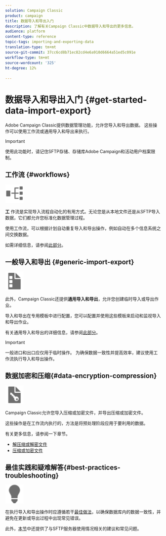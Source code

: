 ```yaml
---
solution: Campaign Classic
product: campaign
title: 数据导入和导出入门
description: 了解有关Campaign Classic中数据导入和导出的更多信息。
audience: platform
content-type: reference
topic-tags: importing-and-exporting-data
translation-type: tm+mt
source-git-commit: 37cc6cd8b71ec82cd4e6a910d6664a51ed5c091e
workflow-type: tm+mt
source-wordcount: '325'
ht-degree: 12%

---
```



# 数据导入和导出入门 {#get-started-data-import-export}

Adobe Campaign Classic提供数据管理功能，允许您导入和导出数据。 这些操作可以使用工作流或通用导入和导出来执行。

>[!IMPORTANT]
>
>使用此功能时，请记住SFTP存储、存储库Adobe Campaign和活动用户档案限制。

## 工作流 {#workflows}

<img src="assets/do-not-localize/icon_workflows.svg" width="60px">

**工** 作流是实现导入流程自动化的有用方式。无论您是从本地文件还是从SFTP导入数据，它们都允许您标准化数据管理过程。

使用工作流，可以根据计划自动重复导入和导出操作，例如自动在多个信息系统之间交换数据。

如需详细信息，请参阅[此部分](../../platform/using/import-export-workflows.md)。

## 一般导入和导出 {#generic-import-export}

<img src="assets/do-not-localize/icon_templates.svg" width="60px">

此外，Campaign Classic还提供&#x200B;**通用导入和导出**，允许您创建临时导入或导出作业。

导入和导出在专用模板中进行配置，您可以配置并使用这些模板来启动和监视导入和导出作业。

有关通用导入和导出的详细信息，请参阅[此部分](../../platform/using/about-generic-imports-exports.md)。

>[!IMPORTANT]
>一般进口和出口应仅用于临时操作。 为确保数据一致性并提高效率，建议使用工作流执行导入和导出操作。

## 数据加密和压缩{#data-encryption-compression}

<img src="assets/do-not-localize/icon_encrypt.svg" width="60px">

Campaign Classic允许您导入压缩或加密文件，并导出压缩或加密文件。

这些操作是在工作流内执行的，方法是将预处理阶段应用于要利用的数据。

有关更多信息，请参阅一下章节。

* [解压缩或解密文件](../../platform/using/unzip-decrypt.md)
* [压缩或加密文件](../../platform/using/zip-encrypt.md)

## 最佳实践和疑难解答{#best-practices-troubleshooting}

<img src="assets/do-not-localize/icon_bestpractices.svg" width="60px">

在执行导入和导出操作时应遵循若干[最佳做法](../../platform/using/import-export-best-practices.md)，以确保数据库内的数据一致性，并避免在更新或导出过程中出现常见错误。

此外，[本节](../../platform/using/sftp-server-usage.md)中还提供了与SFTP服务器使用情况相关的建议和常见问题。
